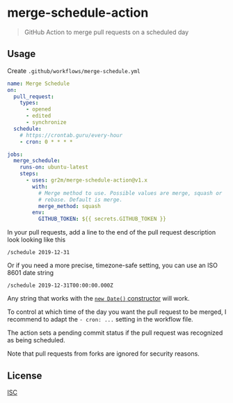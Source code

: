 # merge-schedule-action

> GitHub Action to merge pull requests on a scheduled day

## Usage

Create `.github/workflows/merge-schedule.yml`

```yml
name: Merge Schedule
on:
  pull_request:
    types:
      - opened
      - edited
      - synchronize
  schedule:
    # https://crontab.guru/every-hour
    - cron: 0 * * * *

jobs:
  merge_schedule:
    runs-on: ubuntu-latest
    steps:
      - uses: gr2m/merge-schedule-action@v1.x
        with:
          # Merge method to use. Possible values are merge, squash or
          # rebase. Default is merge.
          merge_method: squash
        env:
          GITHUB_TOKEN: ${{ secrets.GITHUB_TOKEN }}
```

In your pull requests, add a line to the end of the pull request description look looking like this

```
/schedule 2019-12-31
```

Or if you need a more precise, timezone-safe setting, you can use an ISO 8601 date string

```
/schedule 2019-12-31T00:00:00.000Z
```

Any string that works with the [`new Date()` constructor](https://developer.mozilla.org/en-US/docs/Web/JavaScript/Reference/Global_Objects/Date/Date) will work.

To control at which time of the day you want the pull request to be merged, I recommend to adapt the `- cron: ...` setting in the workflow file.

The action sets a pending commit status if the pull request was recognized as being scheduled.

Note that pull requests from forks are ignored for security reasons.

## License

[ISC](LICENSE)
